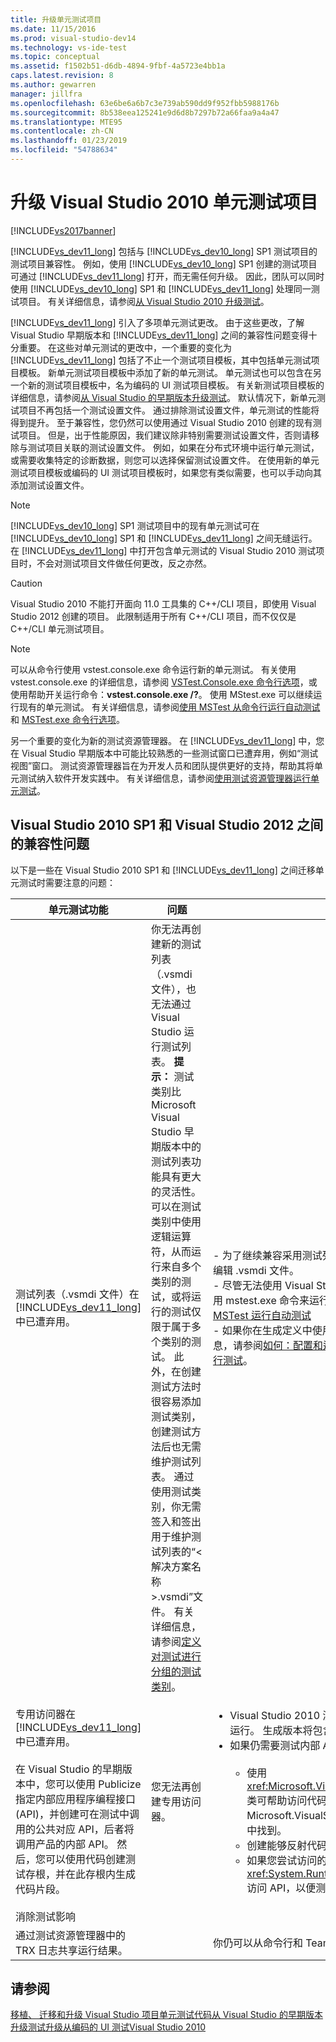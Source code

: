 ```yaml
---
title: 升级单元测试项目
ms.date: 11/15/2016
ms.prod: visual-studio-dev14
ms.technology: vs-ide-test
ms.topic: conceptual
ms.assetid: f1502b51-d6db-4894-9fbf-4a5723e4bb1a
caps.latest.revision: 8
ms.author: gewarren
manager: jillfra
ms.openlocfilehash: 63e6be6a6b7c3e739ab590dd9f952fbb5988176b
ms.sourcegitcommit: 8b538eea125241e9d6d8b7297b72a66faa9a4a47
ms.translationtype: MTE95
ms.contentlocale: zh-CN
ms.lasthandoff: 01/23/2019
ms.locfileid: "54788634"
---
```

# <a name="upgrade-visual-studio-2010-unit-test-projects"></a>升级 Visual Studio 2010 单元测试项目
[!INCLUDE[vs2017banner](../includes/vs2017banner.md)]

[!INCLUDE[vs_dev11_long](../includes/vs-dev11-long-md.md)] 包括与 [!INCLUDE[vs_dev10_long](../includes/vs-dev10-long-md.md)] SP1 测试项目的测试项目兼容性。 例如，使用 [!INCLUDE[vs_dev10_long](../includes/vs-dev10-long-md.md)] SP1 创建的测试项目可通过 [!INCLUDE[vs_dev11_long](../includes/vs-dev11-long-md.md)] 打开，而无需任何升级。 因此，团队可以同时使用 [!INCLUDE[vs_dev10_long](../includes/vs-dev10-long-md.md)] SP1 和 [!INCLUDE[vs_dev11_long](../includes/vs-dev11-long-md.md)] 处理同一测试项目。 有关详细信息，请参阅[从 Visual Studio 2010 升级测试](http://msdn.microsoft.com/e9c8b7f6-bd72-448e-8edb-d090dcc5cf52)。

 [!INCLUDE[vs_dev11_long](../includes/vs-dev11-long-md.md)] 引入了多项单元测试更改。 由于这些更改，了解 Visual Studio 早期版本和 [!INCLUDE[vs_dev11_long](../includes/vs-dev11-long-md.md)] 之间的兼容性问题变得十分重要。 在这些对单元测试的更改中，一个重要的变化为 [!INCLUDE[vs_dev11_long](../includes/vs-dev11-long-md.md)] 包括了不止一个测试项目模板，其中包括单元测试项目模板。 新单元测试项目模板中添加了新的单元测试。 单元测试也可以包含在另一个新的测试项目模板中，名为编码的 UI 测试项目模板。 有关新测试项目模板的详细信息，请参阅[从 Visual Studio 的早期版本升级测试](http://msdn.microsoft.com/e9c8b7f6-bd72-448e-8edb-d090dcc5cf52)。 默认情况下，新单元测试项目不再包括一个测试设置文件。 通过排除测试设置文件，单元测试的性能将得到提升。 至于兼容性，您仍然可以使用通过 Visual Studio 2010 创建的现有测试项目。 但是，出于性能原因，我们建议除非特别需要测试设置文件，否则请移除与测试项目关联的测试设置文件。 例如，如果在分布式环境中运行单元测试，或需要收集特定的诊断数据，则您可以选择保留测试设置文件。 在使用新的单元测试项目模板或编码的 UI 测试项目模板时，如果您有类似需要，也可以手动向其添加测试设置文件。

> [!NOTE]
>  [!INCLUDE[vs_dev10_long](../includes/vs-dev10-long-md.md)] SP1 测试项目中的现有单元测试可在 [!INCLUDE[vs_dev10_long](../includes/vs-dev10-long-md.md)] SP1 和 [!INCLUDE[vs_dev11_long](../includes/vs-dev11-long-md.md)] 之间无缝运行。 在 [!INCLUDE[vs_dev11_long](../includes/vs-dev11-long-md.md)] 中打开包含单元测试的 Visual Studio 2010 测试项目时，不会对测试项目文件做任何更改，反之亦然。

> [!CAUTION]
>  Visual Studio 2010 不能打开面向 11.0 工具集的 C++/CLI 项目，即使用 Visual Studio 2012 创建的项目。 此限制适用于所有 C++/CLI 项目，而不仅仅是 C++/CLI 单元测试项目。

> [!NOTE]
>  可以从命令行使用 vstest.console.exe 命令运行新的单元测试。 有关使用 vstest.console.exe 的详细信息，请参阅 [VSTest.Console.exe 命令行选项](http://msdn.microsoft.com/library/52e1689d-b1a8-4589-bd98-99a55acd0a11)，或使用帮助开关运行命令：**vstest.console.exe /?**。 使用 MStest.exe 可以继续运行现有的单元测试。 有关详细信息，请参阅[使用 MSTest 从命令行运行自动测试](http://msdn.microsoft.com/library/39b61ad0-0055-44b5-963f-25d8a6b51581)和 [MSTest.exe 命令行选项](http://msdn.microsoft.com/library/8813ba7f-e790-4e92-9f91-7080508a1c36)。

 另一个重要的变化为新的测试资源管理器。 在 [!INCLUDE[vs_dev11_long](../includes/vs-dev11-long-md.md)] 中，您在 Visual Studio 早期版本中可能比较熟悉的一些测试窗口已遭弃用，例如“测试视图”窗口。 测试资源管理器旨在为开发人员和团队提供更好的支持，帮助其将单元测试纳入软件开发实践中。 有关详细信息，请参阅[使用测试资源管理器运行单元测试](../test/run-unit-tests-with-test-explorer.md)。

## <a name="compatibility-issues-between-visual-studio-2010-sp1-and-visual-studio-2012"></a>Visual Studio 2010 SP1 和 Visual Studio 2012 之间的兼容性问题
 以下是一些在 Visual Studio 2010 SP1 和 [!INCLUDE[vs_dev11_long](../includes/vs-dev11-long-md.md)] 之间迁移单元测试时需要注意的问题：

|单元测试功能|问题|解决方案|
|-----------------------------|-----------|--------------|
|测试列表（.vsmdi 文件）在 [!INCLUDE[vs_dev11_long](../includes/vs-dev11-long-md.md)] 中已遭弃用。|你无法再创建新的测试列表（.vsmdi 文件），也无法通过 Visual Studio 运行测试列表。 **提示：** 测试类别比 Microsoft Visual Studio 早期版本中的测试列表功能具有更大的灵活性。 可以在测试类别中使用逻辑运算符，从而运行来自多个类别的测试，或将运行的测试仅限于属于多个类别的测试。 此外，在创建测试方法时很容易添加测试类别，创建测试方法后也无需维护测试列表。 通过使用测试类别，你无需签入和签出用于维护测试列表的“\<解决方案名称>.vsmdi”文件。 有关详细信息，请参阅[定义对测试进行分组的测试类别](http://msdn.microsoft.com/library/2c26a648-f068-4d60-99b6-b9747b7bdbc9)。|-   为了继续兼容采用测试列表的现有测试项目，你仍可以使用 Visual Studio 编辑 .vsmdi 文件。<br />-   尽管无法使用 Visual Studio 运行迁移的测试列表，但你仍可以从命令行使用 mstest.exe 命令来运行。 有关详细信息，请参阅[如何：从命令行使用 MSTest 运行自动测试](http://msdn.microsoft.com/library/39b61ad0-0055-44b5-963f-25d8a6b51581)<br />-   如果你在生成定义中使用的是测试列表，则可以继续使用它。 有关详细信息，请参阅[如何：配置和运行计划的测试生成应用程序之后](http://msdn.microsoft.com/32acfeb1-b1aa-4afb-8cfe-cc209e6183fd)并[在生成过程中运行测试](http://msdn.microsoft.com/library/d05743a1-c5cf-447e-bed9-bed3cb595e38)。|
|专用访问器在 [!INCLUDE[vs_dev11_long](../includes/vs-dev11-long-md.md)] 中已遭弃用。<br /><br /> 在 Visual Studio 的早期版本中，您可以使用 Publicize 指定内部应用程序编程接口 (API)，并创建可在测试中调用的公共对应 API，后者将调用产品的内部 API。 然后，您可以使用代码创建测试存根，并在此存根内生成代码片段。|您无法再创建专用访问器。|<ul><li>Visual Studio 2010 测试项目将在 [!INCLUDE[vs_dev11_long](../includes/vs-dev11-long-md.md)] 中编译和运行。 生成版本将包含输出警告。</li><li>如果仍需要测试内部 API，则可以使用以下选项：<br /><br /> <ul><li>使用 <xref:Microsoft.VisualStudio.TestTools.UnitTesting.PrivateObject> 类可帮助访问代码中的内部和私有 API。 这可以在 Microsoft.VisualStudio.QualityTools.UnitTestFramework.dll 程序集中找到。</li><li>创建能够反射代码以访问内部或私有 API 的反射框架。</li><li>如果您尝试访问的代码是内部代码，则可以使用 <xref:System.Runtime.CompilerServices.InternalsVisibleToAttribute> 访问 API，以便测试代码能够访问内部 API。</li></ul></li></ul>|
|消除测试影响|||
|通过测试资源管理器中的 TRX 日志共享运行结果。||你仍可以从命令行和 Team Build 获取 TRX 日志。|

## <a name="see-also"></a>请参阅
 [移植、 迁移和升级 Visual Studio 项目](../porting/porting-migrating-and-upgrading-visual-studio-projects.md)[单元测试代码](../test/unit-test-your-code.md)[从 Visual Studio 的早期版本升级测试](http://msdn.microsoft.com/e9c8b7f6-bd72-448e-8edb-d090dcc5cf52)[升级从编码的 UI 测试Visual Studio 2010](../test/upgrading-coded-ui-tests-from-visual-studio-2010.md)